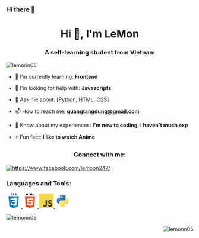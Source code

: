 ### Hi there 👋

<!--
**Lemonn05/Lemonn05** is a ✨ _special_ ✨ repository because its `README.md` (this file) appears on your GitHub profile.

Here are some ideas to get you started:

- 🔭 I’m currently working on ...
- 🌱 I’m currently learning ...
- 👯 I’m looking to collaborate on ...
- 🤔 I’m looking for help with ...
- 💬 Ask me about ...
- 📫 How to reach me: ...
- 😄 Pronouns: ...
- ⚡ Fun fact: ...
-->


<h1 align="center">Hi 👋, I'm LeMon</h1>
<h3 align="center">A self-learning student from Vietnam</h3>

<p align="left"> <img src="https://komarev.com/ghpvc/?username=lemonn05&label=Profile%20views&color=0e75b6&style=flat" alt="lemonn05" /> </p>


- 🌱 I’m currently learning: **Frontend**

- 🤝 I’m looking for help with: **Javascripts**

- 💬 Ask me about: [Python, HTML, CSS]

- 📫 How to reach me: **quangtangdung@gmail.com**

- 📄 Know about my experiences: **I'm new to coding, I haven't much exp**

- ⚡ Fun fact: **I like to watch Anime**

<h3 align="center">Connect with me:</h3>
<p align="left">
<a href="https://fb.com/https://www.facebook.com/lemoon247/" target="blank"><img align="center" src="https://raw.githubusercontent.com/rahuldkjain/github-profile-readme-generator/master/src/images/icons/Social/facebook.svg" alt="https://www.facebook.com/lemoon247/" height="30" width="40" /></a>
</p>

<h3 align="left">Languages and Tools:</h3>
<p align="left"> <a href="https://www.w3schools.com/css/" target="_blank" rel="noreferrer"> <img src="https://raw.githubusercontent.com/devicons/devicon/master/icons/css3/css3-original-wordmark.svg" alt="css3" width="40" height="40"/> </a> <a href="https://www.w3.org/html/" target="_blank" rel="noreferrer"> <img src="https://raw.githubusercontent.com/devicons/devicon/master/icons/html5/html5-original-wordmark.svg" alt="html5" width="40" height="40"/> </a> <a href="https://developer.mozilla.org/en-US/docs/Web/JavaScript" target="_blank" rel="noreferrer"> <img src="https://raw.githubusercontent.com/devicons/devicon/master/icons/javascript/javascript-original.svg" alt="javascript" width="40" height="40"/> </a> <a href="https://www.python.org" target="_blank" rel="noreferrer"> <img src="https://raw.githubusercontent.com/devicons/devicon/master/icons/python/python-original.svg" alt="python" width="40" height="40"/> </a> </p>

<p>&nbsp;<img align="left" src="https://github-readme-stats.vercel.app/api?username=lemonn05&show_icons=true&locale=en&theme=radical" alt="lemonn05" /></p>
<p><img align="right" src="https://github-readme-stats.vercel.app/api/top-langs?username=lemonn05&show_icons=true&locale=en&layout=compact&theme=radical" alt="lemonn05" /></p>
